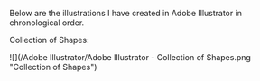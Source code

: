 Below are the illustrations I have created in Adobe Illustrator in chronological order.

Collection of Shapes:

![](/Adobe Illustrator/Adobe Illustrator - Collection of Shapes.png "Collection of Shapes")

